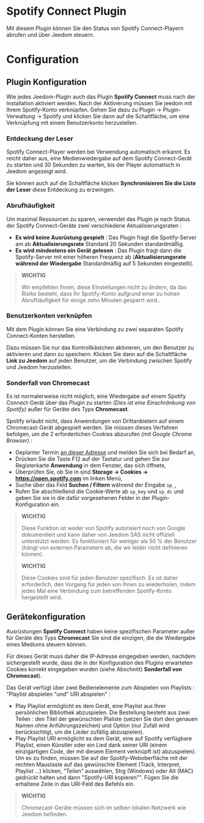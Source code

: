 # Spotify Connect Plugin

Mit diesem Plugin können Sie den Status von Spotify Connect-Playern abrufen und über Jeedom steuern.

# Configuration

## Plugin Konfiguration

Wie jedes Jeedom-Plugin auch das Plugin **Spotify Connect** muss nach der Installation aktiviert werden. Nach der Aktivierung müssen Sie jeedom mit Ihrem Spotify-Konto verknüpfen. Gehen Sie dazu zu Plugin -> Plugin-Verwaltung -> Spotify und klicken Sie dann auf die Schaltfläche, um eine Verknüpfung mit einem Benutzerkonto herzustellen.

### Entdeckung der Leser

Spotify Connect-Player werden bei Verwendung automatisch erkannt. Es reicht daher aus, eine Medienwiedergabe auf dem Spotify Connect-Gerät zu starten und 30 Sekunden zu warten, bis der Player automatisch in Jeedom angezeigt wird.

Sie können auch auf die Schaltfläche klicken **Synchronisieren Sie die Liste der Leser** diese Entdeckung zu erzwingen.

### Abrufhäufigkeit

Um maximal Ressourcen zu sparen, verwendet das Plugin je nach Status der Spotify Connect-Geräte zwei verschiedene Aktualisierungsraten :

- **Es wird keine Ausrüstung gespielt** : Das Plugin fragt die Spotify-Server am ab **Aktualisierungsrate** Standard 20 Sekunden standardmäßig.
- **Es wird mindestens ein Gerät gelesen** : Das Plugin fragt dann die Spotify-Server mit einer höheren Frequenz ab (**Aktualisierungsrate während der Wiedergabe** Standardmäßig auf 5 Sekunden eingestellt).

>**WICHTIG**
>
>Wir empfehlen Ihnen, diese Einstellungen nicht zu ändern, da das Risiko besteht, dass Ihr Spotify-Konto aufgrund einer zu hohen Abrufhäufigkeit für einige zehn Minuten gesperrt wird..

### Benutzerkonten verknüpfen

Mit dem Plugin können Sie eine Verbindung zu zwei separaten Spotify Connect-Konten herstellen.

Dazu müssen Sie nur das Kontrollkästchen aktivieren, um den Benutzer zu aktivieren und dann zu speichern. Klicken Sie dann auf die Schaltfläche **Link zu Jeedom** auf jeden Benutzer, um die Verbindung zwischen Spotify und Jeedom herzustellen.

### Sonderfall von Chromecast

Es ist normalerweise nicht möglich, eine Wiedergabe auf einem Spotify Connect-Gerät über das Plugin zu starten *(Dies ist eine Einschränkung von Spotify)* außer für Geräte des Typs **Chromecast**.

Spotify erlaubt nicht, dass Anwendungen von Drittanbietern auf einem Chromecast-Gerät abgespielt werden. Sie müssen dieses Verfahren befolgen, um die 2 erforderlichen Cookies abzurufen *(mit Google Chrome Browser)* :

- Geplanter Termin [an dieser Adresse](https://open.spotify.com/) und melden Sie sich bei Bedarf an,
- Drücken Sie die Taste F12 auf der Tastatur und gehen Sie zur Registerkarte **Anwendung** in dem Fenster, das sich öffnete,
- Überprüfen Sie, ob Sie in sind **Storage → Cookies → https://open.spotify.com** im linken Menü,
- Suche über das Feld **Suchen / Filtern** während der Eingabe ``sp_``,
- Rufen Sie abschließend die Cookie-Werte ab ``sp_key`` und ``sp_dc`` und geben Sie sie in die dafür vorgesehenen Felder in der Plugin-Konfiguration ein.

>**WICHTIG**
>
>Diese Funktion ist weder von Spotify autorisiert noch von Google dokumentiert und kann daher von Jeedom SAS nicht offiziell unterstützt werden. Es funktioniert für weniger als 50 % der Benutzer (hängt von externen Parametern ab, die wir leider nicht definieren können).

>**WICHTIG**
>
>Diese Cookies sind für jeden Benutzer spezifisch. Es ist daher erforderlich, den Vorgang für jeden von ihnen zu wiederholen, indem jedes Mal eine Verbindung zum betreffenden Spotify-Konto hergestellt wird.

## Gerätekonfiguration

Ausrüstungen **Spotify Connect** haben keine spezifischen Parameter außer für Geräte des Typs **Chromecast** Sie sind die einzigen, die die Wiedergabe eines Mediums steuern können.

Für dieses Gerät muss daher die IP-Adresse eingegeben werden, nachdem sichergestellt wurde, dass die in der Konfiguration des Plugins erwarteten Cookies korrekt eingegeben wurden (siehe Abschnitt) **Sonderfall von Chromecast**).

Das Gerät verfügt über zwei Bedienelemente zum Abspielen von Playlists : "Playlist abspielen "und" URI abspielen" :

- Play Playlist ermöglicht es dem Gerät, eine Playlist aus Ihrer persönlichen Bibliothek abzuspielen. Die Bestellung besteht aus zwei Teilen : den Titel der gewünschten Plaliste (setzen Sie dort den genauen Namen ohne Anführungszeichen) und Option (nur Zufall wird berücksichtigt, um die Lieder zufällig abzuspielen).
- Play Playlist URI ermöglicht es dem Gerät, eine auf Spotify verfügbare Playlist, einen Künstler oder ein Lied dank seiner URI (einem einzigartigen Code, der mit diesem Element verknüpft ist) abzuspielen). Um es zu finden, müssen Sie auf der Spotify-Weboberfläche mit der rechten Maustaste auf das gewünschte Element (Track, Interpret, Playlist ...) klicken, "Teilen" auswählen, Strg (Windows) oder Alt (MAC) gedrückt halten und dann "Spotify-URI kopieren"". Fügen Sie die erhaltene Zeile in das URI-Feld des Befehls ein.

>**WICHTIG**
>
>Chromecast-Geräte müssen sich im selben lokalen Netzwerk wie Jeedom befinden.
